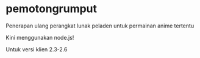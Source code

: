 # pemotongrumput
Penerapan ulang perangkat lunak peladen untuk permainan anime tertentu

Kini menggunakan node.js!

Untuk versi klien 2.3-2.6